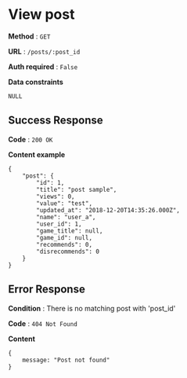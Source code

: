 # View post

**Method** : `GET`

**URL** : `/posts/:post_id`

**Auth required** : `False`

**Data constraints** 
```
NULL
```

## Success Response

**Code** : `200 OK`

**Content example**
```
{
    "post": {
        "id": 1,
        "title": "post sample",
        "views": 0,
        "value": "test",
        "updated_at": "2018-12-20T14:35:26.000Z",
        "name": "user_a",
        "user_id": 1,
        "game_title": null,
        "game_id": null,
        "recommends": 0,
        "disrecommends": 0
    }
}
```

## Error Response

**Condition** : There is no matching post with 'post_id'

**Code** : `404 Not Found`

**Content**

```
{
    message: "Post not found"
}
```